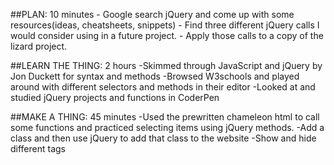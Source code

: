 ##PLAN: 10 minutes
	- Google search jQuery and come up with some resources(ideas, cheatsheets, snippets)
	- Find three different jQuery calls I would consider using in a future project. 
	- Apply those calls to a copy of the lizard project.

##LEARN THE THING: 2 hours
	-Skimmed through JavaScript and jQuery by Jon Duckett for syntax and methods
	-Browsed W3schools and played around with different selectors and methods in their editor
	-Looked at and studied jQuery projects and functions in CoderPen


##MAKE A THING: 45 minutes
	-Used the prewritten chameleon html to call some functions and practiced selecting items using jQuery methods.
	-Add a class and then use jQuery to add that class to the website
	-Show and hide different tags